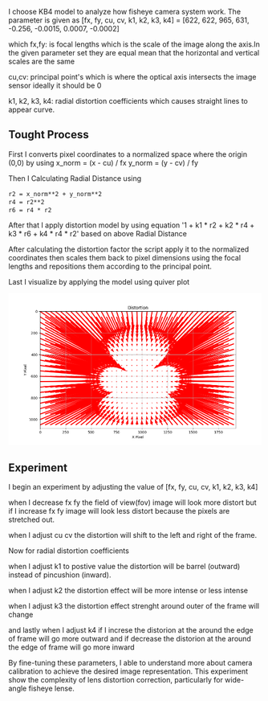 I choose KB4 model to analyze how fisheye camera system work. The parameter is given as [fx, fy, cu, cv, k1, k2, k3, k4] = [622, 622, 965, 631, -0.256, -0.0015, 0.0007, -0.0002] 

which 
fx,fy: is focal lengths  which is the scale of the image along the axis.In the given parameter set they are equal mean that the horizontal and vertical 
scales are the same

cu,cv: principal point's which is where the optical axis intersects the image sensor ideally it should be 0

k1, k2, k3, k4: radial distortion coefficients which causes straight lines to appear curve. 


## Tought Process

First I converts pixel coordinates to a normalized space where the origin (0,0) by using 
    x_norm = (x - cu) / fx
    y_norm = (y - cv) / fy

Then I Calculating Radial Distance using

    r2 = x_norm**2 + y_norm**2
    r4 = r2**2
    r6 = r4 * r2

After that I apply distortion model by using equation '1 + k1 * r2 + k2 * r4 + k3 * r6 + k4 * r4 * r2' based on above Radial Distance

After calculating the distortion factor the script apply it to the normalized coordinates then scales them back to pixel dimensions using the focal lengths and repositions them according to the principal point.

Last I visualize by applying the model using quiver plot

![Figure 1](Figure_1.png)

## Experiment
I begin an experiment by adjusting the value of [fx, fy, cu, cv, k1, k2, k3, k4]

when I decrease fx fy the field of view(fov) image will look more distort but if I increase fx fy image will look less distort because the pixels are stretched out.

when I adjust cu cv the distortion will shift to the left and right of the frame.

Now for radial distortion coefficients 

when I adjust k1 to postive value  the distortion will be barrel (outward) instead of pincushion (inward). 

when I adjust k2 the distortion effect will be more intense or less intense

when I adjust k3 the distortion effect strenght around outer of the frame will change

and lastly when I adjust k4 if I increse the distorion at the around the edge of frame will go more outward and if decrease the distorion at the around the edge of frame will go more inward


By fine-tuning these parameters, I able to understand more about camera calibration to achieve the desired image representation. This experiment show the complexity of lens distortion correction, particularly for wide-angle fisheye lense.

